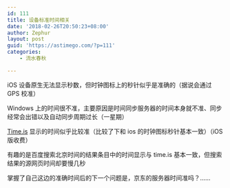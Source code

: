 ```yaml
---
id: 111
title: 设备标准时间相关
date: '2018-02-26T20:50:23+08:00'
author: Zephur
layout: post
guid: 'https://astimego.com/?p=111'
categories:
    - 流水春秋

---
```


iOS 设备原生无法显示秒数，但时钟图标上的秒针似乎是准确的（据说会通过 GPS 校准）

Windows 上的时间很不准，主要原因是时间同步服务器的时间本身就不准、同步经常会出错以及自动同步周期过长（一星期）

[Time.is](https://time.is) 显示的时间似乎比较准（比较了下和 ios 的时钟图标秒针基本一致）（iOS 版收费）

有趣的是百度搜索北京时间的结果条目中的时间显示与 time.is 基本一致，但搜索结果的源网页时间却要慢几秒

掌握了自己这边的准确时间后的下一个问题是，京东的服务器时间准吗？……
